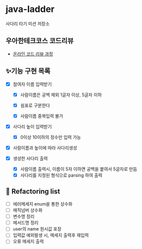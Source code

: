 # java-ladder

사다리 타기 미션 저장소

## 우아한테크코스 코드리뷰

- [온라인 코드 리뷰 과정](https://github.com/woowacourse/woowacourse-docs/blob/master/maincourse/README.md)

## ✨기능 구현 목록
- [x] 참여자 이름 입력받기
  - [x] 사람이름은 공백 제외 1글자 이상, 5글자 이하
  - [x] 쉼표로 구분한다
  - [x] 사람이름 중복입력 불가  


- [x] 사다리 높이 입력받기
  - [x] 0이상 10이하의 정수만 입력 가능


- [x] 사람이름과 높이에 따라 사다리생성

- [x] 생성한 사다리 출력
  - [x] 사람이름 출력시, 이름이 5자 이하면 공백을 붙여서 5글자로 만듬 
  - [x] 사다리를 지정된 형식으로 parsing 하여 출력

## 🎉 Refactoring list
- [ ] 에러메세지 enum을 통한 상수화
- [ ] 매직넘버 상수화
- [ ] 변수명 정리
- [ ] 메서드명 정리
- [ ] user의 name 원시값 포장
- [ ] 입력값 예외발생 시, 메세지 출력후 재입력
- [ ] 오류 메세지 출력
